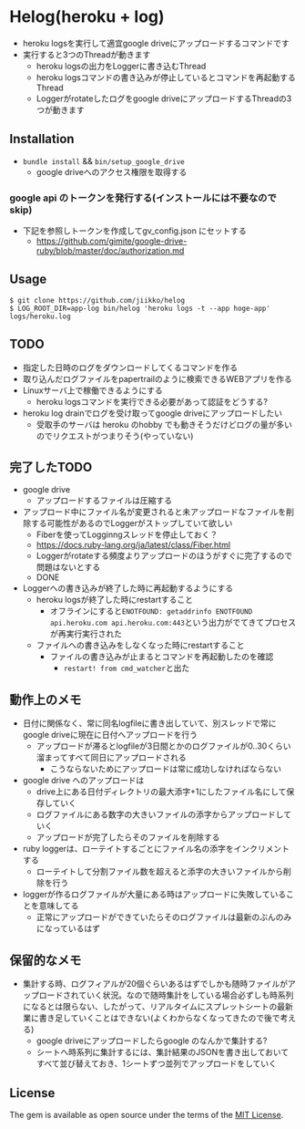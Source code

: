 # Helog(heroku + log)
* heroku logsを実行して適宜google driveにアップロードするコマンドです
* 実行すると3つのThreadが動きます
  * heroku logsの出力をLoggerに書き込むThread
  * heroku logsコマンドの書き込みが停止しているとコマンドを再起動するThread
  * Loggerがrotateしたログをgoogle driveにアップロードするThreadの3つが動きます

## Installation
* `bundle install` && `bin/setup_google_drive`
  * google driveへのアクセス権限を取得する

### google api のトークンを発行する(インストールには不要なのでskip)
* 下記を参照しトークンを作成してgv_config.json にセットする
  * https://github.com/gimite/google-drive-ruby/blob/master/doc/authorization.md

## Usage
```
$ git clone https://github.com/jiikko/helog
$ LOG_ROOT_DIR=app-log bin/helog 'heroku logs -t --app hoge-app' logs/heroku.log
```

## TODO
* 指定した日時のログをダウンロードしてくるコマンドを作る
* 取り込んだログファイルをpapertrailのように検索できるWEBアプリを作る
* Linuxサーバ上で稼働できるようにする
  * heroku logsコマンドを実行できる必要があって認証をどうする?
* heroku log drainでログを受け取ってgoogle driveにアップロードしたい
  * 受取手のサーバは heroku のhobby でも動きそうだけどログの量が多いのでリクエストがつまりそう(やっていない)

## 完了したTODO
* google drive
  * アップロードするファイルは圧縮する
* アップロード中にファイル名が変更されると未アップロードなファイルを削除する可能性があるのでLoggerがストップしていて欲しい
  * Fiberを使ってLogginngスレッドを停止しておく？
  * https://docs.ruby-lang.org/ja/latest/class/Fiber.html
  * Loggerがrotateする頻度よりアップロードのほうがすぐに完了するので問題はないとする
  * DONE
* Loggerへの書き込みが終了した時に再起動するようにする
  * heroku logsが終了した時にrestartすること
    * オフラインにすると`ENOTFOUND: getaddrinfo ENOTFOUND api.heroku.com api.heroku.com:443`という出力がでてきてプロセスが再実行実行された
  * ファイルへの書き込みをしなくなった時にrestartすること
    * ファイルの書き込みが止まるとコマンドを再起動したのを確認
       * `restart! from cmd_watcher`と出た

## 動作上のメモ
* 日付に関係なく、常に同名logfileに書き出していて、別スレッドで常にgoogle driveに現在に日付へアップロードを行う
  * アップロードが滞るとlogfileが3日間とかのログファイルが0..30くらい溜まってすべて同日にアップロードされる
    * こうならないためにアップロードは常に成功しなければならない
* google drive へのアップロードは
  * drive上にある日付ディレクトリの最大添字+1にしたファイル名にして保存していく
  * ログファイルにある数字の大きいファイルの添字からアップロードしていく
  * アップロードが完了したらそのファイルを削除する
* ruby loggerは、ローテイトするごとにファイル名の添字をインクリメントする
  * ローテイトして分割ファイル数を超えると添字の大きいファイルから削除を行う
* loggerが作るログファイルが大量にある時はアップロードに失敗していることを意味してる
  * 正常にアップロードができていたらそのログファイルは最新のぶんのみになっているはず

## 保留的なメモ
* 集計する時、ログフィアルが20個ぐらいあるはずでしかも随時ファイルがアップロードされていく状況。なので随時集計をしている場合必ずしも時系列になるとは限らない、したがって、リアルタイムにスプレットシートの最新業に書き足していくことはできない(よくわからなくなってきたので後で考える)
  * google driveにアップロードしたらgoogle のなんかで集計する?
  * シートへ時系列に集計するには、集計結果のJSONを書き出しておいてすべて並び替えておき、1シートずつ並列でアップロードをしていく

## License

The gem is available as open source under the terms of the [MIT License](http://opensource.org/licenses/MIT).
